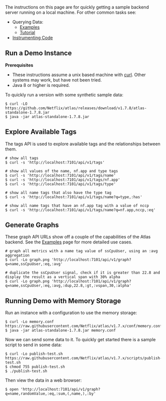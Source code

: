 
The instructions on this page are for quickly getting a sample backend server running on a local
machine. For other common tasks see:

* Querying Data:
    * [Examples](api/graph/examples.md)
    * [Tutorial](asl/tutorial.md)
* [Instrumenting Code](spectator/index.md)

## Run a Demo Instance

**Prerequisites**

* These instructions assume a unix based machine with [curl](http://curl.haxx.se/). Other systems
  may work, but have not been tried.
* Java 8 or higher is required.

To quickly run a version with some synthetic sample data:

```
$ curl -LO https://github.com/Netflix/atlas/releases/download/v1.7.8/atlas-standalone-1.7.8.jar
$ java -jar atlas-standalone-1.7.8.jar
```

## Explore Available Tags

The tags API is used to explore available tags and the relationships between them.

```
# show all tags
$ curl -s 'http://localhost:7101/api/v1/tags'

# show all values of the name, nf.app and type tags
$ curl -s 'http://localhost:7101/api/v1/tags/name'
$ curl -s 'http://localhost:7101/api/v1/tags/nf.app'
$ curl -s 'http://localhost:7101/api/v1/tags/type'

# show all name tags that also have the type tag
$ curl -s 'http://localhost:7101/api/v1/tags/name?q=type,:has'

# show all name tags that have an nf.app tag with a value of nccp
$ curl -s 'http://localhost:7101/api/v1/tags/name?q=nf.app,nccp,:eq'
```

## Generate Graphs

These graph API URLs show off a couple of the capabilities of the Atlas backend.  See the
[Examples](https://github.com/Netflix/atlas/wiki/Examples) page for more detailed use cases.

```
# graph all metrics with a name tag value of ssCpuUser, using an :avg aggregation
$ curl -Lo graph.png 'http://localhost:7101/api/v1/graph?q=name,ssCpuUser,:eq,:avg'

# duplicate the ssCpuUser signal, check if it is greater than 22.8 and display the result as a vertical span with 30% alpha
$ curl -Lo graph.png 'http://localhost:7101/api/v1/graph?q=name,ssCpuUser,:eq,:avg,:dup,22.8,:gt,:vspan,30,:alpha'
```

## Running Demo with Memory Storage

Run an instance with a configuration to use the memory storage:

```
$ curl -Lo memory.conf https://raw.githubusercontent.com/Netflix/atlas/v1.7.x/conf/memory.conf
$ java -jar atlas-standalone-1.7.8.jar memory.conf
```

Now we can send some data to it. To quickly get started there is a sample script to send in
some data:

```
$ curl -Lo publish-test.sh https://raw.githubusercontent.com/Netflix/atlas/v1.7.x/scripts/publish-test.sh
$ chmod 755 publish-test.sh
$ ./publish-test.sh
```

Then view the data in a web browser:

```
$ open 'http://localhost:7101/api/v1/graph?q=name,randomValue,:eq,:sum,(,name,),:by'
```
